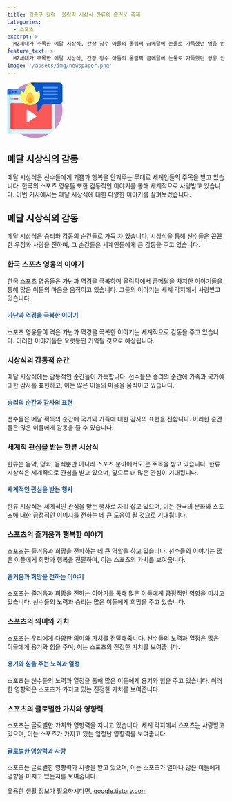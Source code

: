 ```yaml
---
title: 김종구 칼럼  올림픽 시상식 한류의 즐거운 축제
categories:
  - 스포츠
excerpt: >
  MZ세대가 주목한 메달 시상식, 간장 장수 아들의 올림픽 금메달에 눈물로 가득했던 영웅 안병근과 같은 스타들의 이야기를 통해 전통적 가치와 희생을 담은 운동 선수의 감동적인 이야기를 전달하는 시상식. 끝내주는 미소와 행복한 순간들을 품은 한국 선수들의 모습이 중국 관중들의 환호를 일으키며 세계를 사로잡았으며, 이에 따른 일본의 오만한 태도와 한국 스포츠의 현주소 문제까지 다뤘다. 뿐만 아니라, 금메달리스트가 자선활동에 기부한 사례를 소개하여 관계를 설히하는 이야기도 함께 전달됐다. 이제 이번 시상식을 통해 MZ세대에게 세계적으로 인정받는 즐거움과 행복을 선사하는 한류의 시작을 상상해볼 차례이다.
feature_text: >
  MZ세대가 주목한 메달 시상식, 간장 장수 아들의 올림픽 금메달에 눈물로 가득했던 영웅 안병근과 같은 스타들의 이야기를 통해 전통적 가치와 희생을 담은 운동 선수의 감동적인 이야기를 전달하는 시상식. 끝내주는 미소와 행복한 순간들을 품은 한국 선수들의 모습이 중국 관중들의 환호를 일으키며 세계를 사로잡았으며, 이에 따른 일본의 오만한 태도와 한국 스포츠의 현주소 문제까지 다뤘다. 뿐만 아니라, 금메달리스트가 자선활동에 기부한 사례를 소개하여 관계를 설히하는 이야기도 함께 전달됐다. 이제 이번 시상식을 통해 MZ세대에게 세계적으로 인정받는 즐거움과 행복을 선사하는 한류의 시작을 상상해볼 차례이다.
image: '/assets/img/newspaper.png'
---
```


<p><img src="/assets/img/news.png" alt="rentncar 속보" /></p>

<h2>메달 시상식의 감동</h2>

<p data-ke-size="size16">메달 시상식은 선수들에게 기쁨과 행복을 안겨주는 무대로 세계인들의 주목을 받고 있습니다. 한국의 스포츠 영웅들 또한 감동적인 이야기를 통해 세계적으로 사랑받고 있습니다. 이번 기사에서는 메달 시상식에 대한 다양한 이야기를 살펴보겠습니다.</p>

<h2 data-ke-size="size26">메달 시상식의 감동</h2>

<p data-ke-size="size16">메달 시상식은 승리와 감동의 순간들로 가득 차 있습니다. 시상식을 통해 선수들은 끈끈한 우정과 사랑을 전하며, 그 순간들은 세계인들에게 큰 감동을 주고 있습니다.</p>

<h3>한국 스포츠 영웅의 이야기</h3>

<p data-ke-size="size16">한국 스포츠 영웅들은 가난과 역경을 극복하며 올림픽에서 금메달을 차지한 이야기들을 통해 많은 이들의 마음을 움직이고 있습니다. 그들의 이야기는 세계 각지에서 사랑받고 있습니다.</p>

<h4><span style="color: #1a5490;">가난과 역경을 극복한 이야기</span></h4>

<p data-ke-size="size16">스포츠 영웅들이 겪은 가난과 역경을 극복한 이야기는 세계적으로 감동을 주고 있습니다. 이러한 이야기들은 오랫동안 기억될 것으로 예상됩니다.</p>

<h3>시상식의 감동적 순간</h3>

<p data-ke-size="size16">메달 시상식에는 감동적인 순간들이 가득합니다. 선수들은 승리의 순간에 가족과 국가에 대한 감사를 표현하고, 이는 많은 이들의 마음을 움직이고 있습니다.</p>

<h4><span style="color: #1a5490;">승리의 순간과 감사의 표현</span></h4>

<p data-ke-size="size16">선수들은 메달 획득의 순간에 국가와 가족에 대한 감사의 표현을 전합니다. 이러한 순간들은 많은 이들에게 감동을 줄 수 있습니다.</p>

<h3>세계적 관심을 받는 한류 시상식</h3>

<p data-ke-size="size16">한류는 음악, 영화, 음식뿐만 아니라 스포츠 분야에서도 큰 주목을 받고 있습니다. 한류 시상식은 세계적으로 관심을 받고 있으며, 앞으로 더 많은 관심이 기대됩니다.</p>

<h4><span style="color: #1a5490;">세계적인 관심을 받는 행사</span></h4>

<p data-ke-size="size16">한류 시상식은 세계적인 관심을 받는 행사로 자리 잡고 있으며, 이는 한국의 문화와 스포츠에 대한 긍정적인 이미지를 전하는 데 큰 도움이 될 것으로 기대됩니다.</p>

<h3>스포츠의 즐거움과 행복한 이야기</h3>

<p data-ke-size="size16">스포츠는 즐거움과 희망을 전파하는 데 큰 역할을 하고 있습니다. 선수들의 이야기는 많은 이들에게 희망과 행복을 전달하며, 이는 스포츠의 가치를 보여줍니다.</p>

<h4><span style="color: #1a5490;">즐거움과 희망을 전하는 이야기</span></h4>

<p data-ke-size="size16">스포츠는 즐거움과 희망을 전하는 이야기를 통해 많은 이들에게 긍정적인 영향을 미치고 있습니다. 선수들의 노력과 승리는 많은 이들에게 희망을 주고 있습니다.</p>

<h3>스포츠의 의미와 가치</h3>

<p data-ke-size="size16">스포츠는 우리에게 다양한 의미와 가치를 전달해줍니다. 선수들의 노력과 열정은 많은 이들에게 용기와 힘을 주며, 이는 스포츠의 진정한 가치를 보여줍니다.</p>

<h4><span style="color: #1a5490;">용기와 힘을 주는 노력과 열정</span></h4>

<p data-ke-size="size16">스포츠는 선수들의 노력과 열정을 통해 많은 이들에게 용기와 힘을 주고 있습니다. 이러한 영향력은 스포츠가 가지고 있는 진정한 가치를 보여줍니다.</p>

<h3>스포츠의 글로벌한 가치와 영향력</h3>

<p data-ke-size="size16">스포츠는 글로벌한 가치와 영향력을 지니고 있습니다. 세계 각지에서 스포츠는 사랑받고 있으며, 이는 스포츠가 가지고 있는 엄청난 영향력을 보여줍니다.</p>

<h4><span style="color: #1a5490;">글로벌한 영향력과 사랑</span></h4>

<p data-ke-size="size16">스포츠는 글로벌한 영향력과 사랑을 받고 있으며, 이는 스포츠가 얼마나 많은 이들에게 영향을 미치고 있는지를 보여줍니다.</p>
유용한 생활 정보가 필요하시다면, <a href="https://qoogle.tistory.com" rel="dofollow">qoogle.tistory.com</a>


